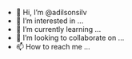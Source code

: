 - 👋 Hi, I’m @adilsonsilv
- 👀 I’m interested in ...
- 🌱 I’m currently learning ...
- 💞️ I’m looking to collaborate on ...
- 📫 How to reach me ...

<!---
adilsonsilv/adilsonsilv is a ✨ special ✨ repository because its `README.md` (this file) appears on your GitHub profile.
You can click the Preview link to take a look at your changes.
--->
